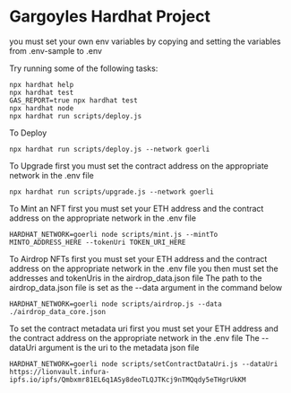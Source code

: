 # Gargoyles Hardhat Project

you must set your own env variables by copying and setting the variables from .env-sample to .env

Try running some of the following tasks:

```shell
npx hardhat help
npx hardhat test
GAS_REPORT=true npx hardhat test
npx hardhat node
npx hardhat run scripts/deploy.js
```

To Deploy
```shell
npx hardhat run scripts/deploy.js --network goerli
```

To Upgrade
first you must set the contract address on the appropriate network in the .env file 
```shell
npx hardhat run scripts/upgrade.js --network goerli
```

To Mint an NFT
first you must set your ETH address and the contract address on the appropriate network in the .env file 
```shell
HARDHAT_NETWORK=goerli node scripts/mint.js --mintTo MINTO_ADDRESS_HERE --tokenUri TOKEN_URI_HERE
```

To Airdrop NFTs
first you must set your ETH address and the contract address on the appropriate network in the .env file
you then must set the addresses and tokenUris in the airdrop_data.json file
The path to the airdrop_data.json file is set as the --data argument in the command below
```shell
HARDHAT_NETWORK=goerli node scripts/airdrop.js --data ./airdrop_data_core.json
```

To set the contract metadata uri
first you must set your ETH address and the contract address on the appropriate network in the .env file
The --dataUri argument is the uri to the metadata json file
```shell
HARDHAT_NETWORK=goerli node scripts/setContractDataUri.js --dataUri https://lionvault.infura-ipfs.io/ipfs/Qmbxmr81EL6q1ASy8deoTLQJTKcj9nTMQqdy5eTHgrUkKM
```